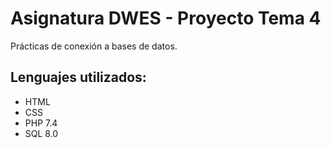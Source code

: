 # Asignatura DWES - Proyecto Tema 4
Prácticas de conexión a bases de datos.

## Lenguajes utilizados:
* HTML
* CSS
* PHP 7.4
* SQL 8.0

